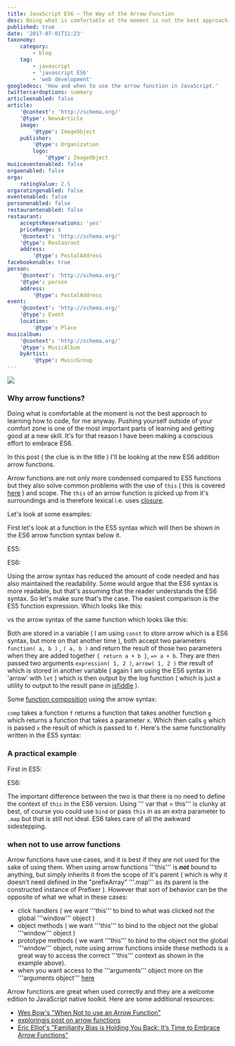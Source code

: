 ```yaml
---
title: JavaScript ES6 ~ The Way of the Arrow Function
desc: Doing what is comfortable at the moment is not the best approach to learning how to code, for me anyway. Pushing yourself outside of your comfort zone is one of the most important parts of learning and getting good at a new skill. It's for that reason I have been making a conscious effort to embrace ES6. 
published: true
date: '2017-07-01T11:23'
taxonomy:
    category:
        - blog
    tag:
        - javascript
        - 'javascript ES6'
        - 'web development'
googledesc: 'How and when to use the arrow function in JavaScript.'
twittercardoptions: summary
articleenabled: false
article:
    '@context': 'http://schema.org/'
    '@type': NewsArticle
    image:
        '@type': ImageObject
    publisher:
        '@type': Organization
        logo:
            '@type': ImageObject
musiceventenabled: false
orgaenabled: false
orga:
    ratingValue: 2.5
orgaratingenabled: false
eventenabled: false
personenabled: false
restaurantenabled: false
restaurant:
    acceptsReservations: 'yes'
    priceRange: $
    '@context': 'http://schema.org/'
    '@type': Restaurant
    address:
        '@type': PostalAddress
facebookenable: true
person:
    '@context': 'http://schema.org/'
    '@type': person
    address:
        '@type': PostalAddress
event:
    '@context': 'http://schema.org/'
    '@type': Event
    location:
        '@type': Place
musicalbum:
    '@context': 'http://schema.org/'
    '@type': MusicAlbum
    byArtist:
        '@type': MusicGroup
---
```


![](./images/arrow.png?cropResize=300,300)  
 
### Why arrow functions? 
 
Doing what is comfortable at the moment is not the best approach to learning how to code, for me anyway. Pushing yourself outside of your comfort zone is one of the most important parts of learning and getting good at a new skill. It's for that reason I have been making a conscious effort to embrace ES6. 

In this post ( the clue is in the title ) I'll be looking at the new ES6 addition arrow functions.

Arrow functions are not only more condensed compared to ES5 functions but they also solve common problems with the use of ```this``` ( this is covered [here](http://adamharpur.com/blog/javascript-101-this) ) and scope. The ```this``` of an arrow function is picked up from it's surroundings and is therefore lexical i.e. uses [closure](http://adamharpur.com/blog/javascript-101-closure). 
 
Let's look at some examples: 
 
First let's look at a function in the ES5 syntax which will then be shown in the ES6 arrow function syntax below it. 
 
ES5: 
<script async src="//jsfiddle.net/harps116/pcv6fupy/3/embed/"></script> 
 
ES6: 
<script async src="//jsfiddle.net/harps116/h7nbh0m7/3/embed/"></script> 
 
Using the arrow syntax has reduced the amount of code needed and has also maintained the readability. Some would argue that the ES6 syntax is more readable, but that's assuming that the reader understands the ES6 syntax. So let's make sure that's the case. The easiest comparison is the ES5 function expression. Which looks like this: 
<script async src="//jsfiddle.net/harps116/skwLm15g/embed/"></script> 
 
vs the arrow syntax of the same function which looks like this: 
<script async src="//jsfiddle.net/harps116/e7twuh1r/embed/"></script> 
 
Both are stored in a variable ( I am using ```const``` to store arrow which is a ES6 syntax, but more on that another time ), both accept two parameters ```function( a, b )``` , ```( a, b )``` and return the result of those two parameters when they are added together ```{ return a + b }```, ``` => a + b ```. They are then passed two arguments ```expression( 1, 2 )```, ```arrow( 1, 2 )``` the result of which is stored in another variable ( again I am using the ES6 syntax in 'arrow' with ```let``` ) which is then output by the log function ( which is just a utility to output to the result pane in [jsfiddle](https://jsfiddle.net/) ). 
 
Some [function composition](http://adamharpur.com/blog/javascript-beyond-the-basics-function-composition) using the arrow syntax: 
<script async src="//jsfiddle.net/harps116/5tx1o893/2/embed/"></script> 
 
```comp``` takes a function ```f``` returns a function that takes another function ```g``` which returns a function that takes a parameter x. Which then calls ```g``` which is passed ```x``` the result of which is passed to ```f```. Here's the same functionality written in the ES5 syntax: 
<script async src="//jsfiddle.net/harps116/5tx1o893/4/embed/"></script> 
 
### A practical example 
 
First in ES5: 
<script async src="//jsfiddle.net/harps116/p7jwd9nc/1/embed/"></script> 
 
ES6: 
<script async src="//jsfiddle.net/harps116/raf24tjy/embed/"></script> 
 
The important difference between the two is that there is no need to define the context of ```this``` in the ES6 version. Using ''' var that = this'''  is clunky at best, of course you could use ```bind``` or pass ```this``` in as an extra parameter to ```.map``` but that is still not ideal. ES6 takes care of all the awkward sidestepping. 
 
### when not to use arrow functions 
 
Arrow functions have use cases, and it is best if they are not used for the sake of using them. When using arrow functions '''this''' is ___not___ bound to anything, but simply inherits it from the scope of it's parent ( which is why it doesn't need defined in the "prefixArray" '''.map''' as its parent is the constructed instance of Prefixer ). However that sort of behavior can be the opposite of what we what in these cases: 
 
* click handlers ( we want '''this''' to bind to what was clicked not the global '''window''' object ) 
* object methods ( we want '''this''' to bind to the object not the global '''window''' object ) 
* prototype methods ( we want '''this''' to bind to the object not the global '''window''' object, note using arrow functions inside these methods is a great way to access the correct '''this''' context as shown in the example above). 
* when you want access to the '''arguments''' object more on the '''arguments object''' [here](http://adamharpur.com/blog/javascript-101-funky-functions-part-2)
 
Arrow functions are great when used correctly and they are a welcome edition to JavaScript native toolkit. Here are some additional resources:  
* [Wes Bow's "When Not to use an Arrow Function"](http://wesbos.com/arrow-function-no-no/) 
* [exploringjs post on arrow functions](http://exploringjs.com/es6/ch_arrow-functions.html) 
* [Eric Elliot's "Familiarity Bias is Holding You Back: It’s Time to Embrace Arrow Functions"](https://medium.com/javascript-scene/familiarity-bias-is-holding-you-back-its-time-to-embrace-arrow-functions-3d37e1a9bb75)
 
